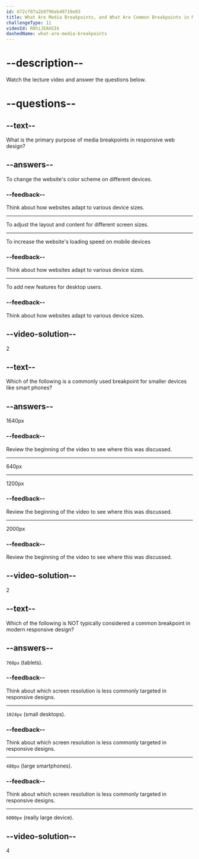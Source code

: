 ```yaml
---
id: 672cf07a2b9796eb49719e03
title: What Are Media Breakpoints, and What Are Common Breakpoints in Modern Design?
challengeType: 11
videoId: R0hiJEAXGIk
dashedName: what-are-media-breakpoints
---
```


# --description--

Watch the lecture video and answer the questions below.

# --questions--

## --text--

What is the primary purpose of media breakpoints in responsive web design?

## --answers--

To change the website's color scheme on different devices.

### --feedback--

Think about how websites adapt to various device sizes.

---

To adjust the layout and content for different screen sizes.

---

To increase the website's loading speed on mobile devices

### --feedback--

Think about how websites adapt to various device sizes.

---

To add new features for desktop users.

### --feedback--

Think about how websites adapt to various device sizes.

## --video-solution--

2

## --text--

Which of the following is a commonly used breakpoint for smaller devices like smart phones?

## --answers--

1640px

### --feedback--

Review the beginning of the video to see where this was discussed.

---

640px

---

1200px

### --feedback--

Review the beginning of the video to see where this was discussed.

---

2000px

### --feedback--

Review the beginning of the video to see where this was discussed.

## --video-solution--

2

## --text--

Which of the following is NOT typically considered a common breakpoint in modern responsive design?

## --answers--

`768px` (tablets).

### --feedback--

Think about which screen resolution is less commonly targeted in responsive designs.

---

`1024px` (small desktops).

### --feedback--

Think about which screen resolution is less commonly targeted in responsive designs.

---

`480px` (large smartphones).

### --feedback--

Think about which screen resolution is less commonly targeted in responsive designs.

---

`6000px` (really large device).

## --video-solution--

4
